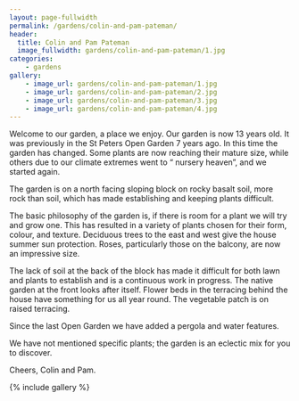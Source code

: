 ```yaml
---
layout: page-fullwidth
permalink: /gardens/colin-and-pam-pateman/
header:
  title: Colin and Pam Pateman
  image_fullwidth: gardens/colin-and-pam-pateman/1.jpg
categories:
    - gardens
gallery:
    - image_url: gardens/colin-and-pam-pateman/1.jpg
    - image_url: gardens/colin-and-pam-pateman/2.jpg
    - image_url: gardens/colin-and-pam-pateman/3.jpg
    - image_url: gardens/colin-and-pam-pateman/4.jpg
---
```


Welcome to our garden, a place we enjoy. Our garden is now 13 years old. It was previously in the St Peters Open Garden 7 years ago. In this time the garden has changed. Some plants are now reaching their mature size, while others due to our climate extremes went to “ nursery heaven”, and we started again. 

The garden is on a north facing sloping  block on rocky basalt soil, more rock than soil, which has made establishing and keeping plants difficult.

The basic philosophy of the garden is, if there is room for a plant we will try and grow one. This has resulted in a variety of plants chosen for their form, colour, and texture. Deciduous trees to the east and west give the house summer sun protection. Roses, particularly those on the balcony, are now an impressive size.

The lack of soil at the back of the block has made it difficult for both lawn and plants to establish and is a continuous work in progress. The native garden at the front looks after itself. Flower beds in the terracing behind the house have something for us all year round. The vegetable patch is on raised terracing.

Since the last Open Garden we have added a pergola and water features.

We have not mentioned specific plants; the garden is an eclectic mix for you to discover.

Cheers, Colin and Pam. 

{% include gallery %}